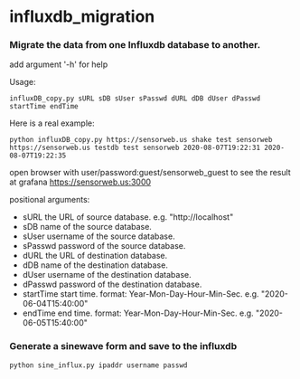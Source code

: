 # influxdb_migration

### Migrate the data from one Influxdb database to another.
add argument '-h' for help

Usage:

```
influxDB_copy.py sURL sDB sUser sPasswd dURL dDB dUser dPasswd startTime endTime
```

Here is a real example:

```
python influxDB_copy.py https://sensorweb.us shake test sensorweb https://sensorweb.us testdb test sensorweb 2020-08-07T19:22:31 2020-08-07T19:22:35

```
open browser with user/password:guest/sensorweb_guest to see the result at grafana https://sensorweb.us:3000


positional arguments:
  - sURL        the URL of source database. e.g. "http://localhost"
  - sDB         name of the source database.
  - sUser       username of the source database.
  - sPasswd     password of the source database.
  - dURL        the URL of destination database.
  - dDB         name of the destination database.
  - dUser       username of the destination database.
  - dPasswd     password of the destination database.
  - startTime   start time. format: Year-Mon-Day-Hour-Min-Sec. e.g. "2020-06-04T15:40:00"
  - endTime     end time. format: Year-Mon-Day-Hour-Min-Sec. e.g. "2020-06-05T15:40:00"

### Generate a sinewave form and save to the influxdb
```
python sine_influx.py ipaddr username passwd
```